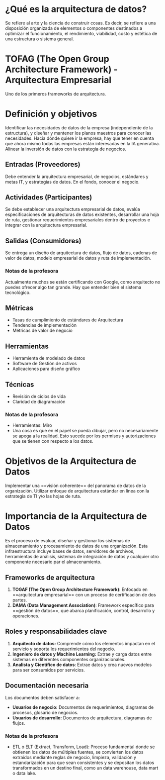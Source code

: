 # ¿Qué es la arquitectura de datos?
Se refiere al arte y la ciencia de construir cosas. Es decir, se refiere a una disposición organizada de elementos o componentes destinados a optimizar el funcionamiento, el rendimiento, viabilidad, costo y estética de una estructura o sistema general.

# TOFAG (The Open Group Architecture Framework) - Arquitectura Empresarial
Uno de los primeros frameworks de arquitectura. 

# Definición y objetivos
Identificar las necesidades de datos de la empresa (independiente de la estructura), y diseñar y mantener los planos maestros para conocer las necesidades. Hacia dónde quiere ir la empresa, hay que tener en cuenta que ahora mismo todas las empresas están interesadas en la IA generativa. Alinear la inversión de datos con la estrategia de negocios. 

## Entradas (Proveedores)
Debe entender la arquitectura empresarial, de negocios, estándares y metas IT, y estrategias de datos. En el fondo, conocer el negocio.

## Actividades (Participantes)
Se debe establecer una arquitectura empresarial de datos, evalúa especificaciones de arquitecturas de datos existentes, desarrollar una hoja de ruta, gestionar requerimientos empresariales dentro de proyectos e integrar con la arquitectura empresarial.

## Salidas (Consumidores)
Se entrega un diseño de arquitectura de datos, flujo de datos, cadenas de valor de datos, modelo empresarial de datos y ruta de implementación.

### Notas de la profesora
Actualmente muchos se están certificando con Google, como arquitecto no puedes ofrecer algo tan grande.
Hay que entender bien el sistema tecnológico.

## Métricas
- Tasas de cumplimiento de estándares de Arquitectura
- Tendencias de implementación
- Métricas de valor de negocio
## Herramientas
- Herramienta de modelado de datos
- Software de Gestión de activos
- Aplicaciones para diseño gráfico
## Técnicas
- Revisión de ciclos de vida
- Claridad de diagramación

### Notas de la profesora
- Herramientas: Miro
- Una cosa es que en el papel se pueda dibujar, pero no necesariamente se apega a la realidad. Esto sucede por los permisos y autorizaciones que se tienen con respecto a los datos.

# Objetivos de la Arquitectura de Datos
Implementar una ==visión coherente== del panorama de datos de la organización.
Utilizar enfoque de arquitectura estándar en línea con la estrategia de TI y/o las hojas de ruta. 

# Importancia de la Arquitectura de Datos
Es el proceso de evaluar, diseñar y gestionar los sistemas de almacenamiento y procesamiento de datos de una organización. 
Esta infraestructura incluye bases de datos, servidores de archivos, herramientas de análisis, sistemas de integración de datos y cualquier otro componente necesario par el almacenamiento.

## Frameworks de arquitectura
1. **TOGAF (The Open Group Architecture Framework)**: Enfocado en ==arquitectura empresarial== con un proceso de certificación de dos partes.
2. **DAMA (Data Management Association)**: Framework específico para ==gestión de datos==, que abarca planificación, control, desarrollo y operaciones.
## Roles y responsabilidades clave
1. **Arquitecto de datos:** Comprende cómo los elementos impactan en el servicio y soporta los requerimientos del negocio.
2. **Ingeniero de datos y Machine Learning:** Extrae y carga datos entre sistemas en diferentes componentes organizacionales.
3. **Analista y Científico de datos**: Extrae datos y crea nuevos modelos para ser consumidos por servicios.

## Documentación necesaria
Los documentos deben satisfacer a:
- **Usuarios de negocio:** Documentos de requerimientos, diagramas de procesos, glosario de negocios.
- **Usuarios de desarrollo:** Documentos de arquitectura, diagramas de flujos.

### Notas de la profesora
- ETL o ELT (Extract, Transform, Load): Proceso fundamental donde se obtienen los datos de múltiples fuentes, se convierten los datos extraídos mediante reglas de negocio, limpieza, validación y estandarización para que sean consistentes y se depositan los datos transformados en un destino final, como un data warehouse, data mart o data lake.

